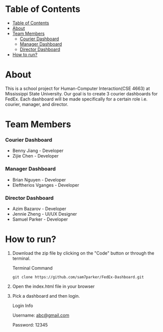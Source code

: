 # Table of Contents
- [Table of Contents](#table-of-contents)
- [About](#about)
- [Team Members](#team-members)
    - [Courier Dashboard](#courier-dashboard)
    - [Manager Dashboard](#manager-dashboard)
    - [Director Dashboard](#director-dashboard)
- [How to run?](#how-to-run)


# About
This is a school project for Human-Computer Interaction(CSE 4663) at Mississippi State University. Our goal is to create 3 courier dashboards for FedEx. Each dashboard will be made specifically for a certain role i.e. courier, manager, and director.

# Team Members
### Courier Dashboard
- Benny Jiang - Developer
- Zijie Chen - Developer

### Manager Dashboard
- Brian Nguyen - Developer
- Eleftherios Vganges - Developer

### Director Dashboard
- Azim Bazarov - Developer
- Jennie Zheng - UI/UX Designer
- Samuel Parker - Developer

# How to run?
1. Download the zip file by clicking on the "Code" button or through the terminal.
   
    Terminal Command
    
    `git clone https://github.com/sam7parker/FedEx-Dashboard.git`

2. Open the index.html file in your browser

3. Pick a dashboard and then login.
   
   Login Info
   
   Username: abc@gmail.com

   Password: 12345
